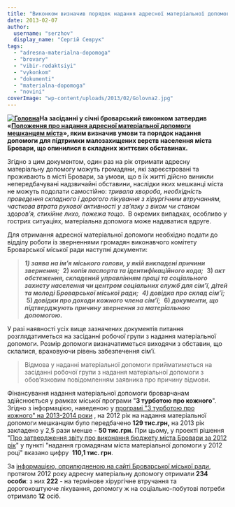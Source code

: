 ```yaml
---
title: "Виконком визначив порядок надання адресної матеріальної допомоги броварчанам"
date: 2013-02-07
author: 
  username: "serzhov"
  display_name: "Сергій Севрук"
tags: 
  - "adresna-materialna-dopomoga"
  - "brovary"
  - "vibir-redaktsiyi"
  - "vykonkom"
  - "dokumenti"
  - "materialna-dopomoga"
  - "novini"
coverImage: "wp-content/uploads/2013/02/Golovna2.jpg"
---
```


**[![Головна](https://mpz.brovary.org/wp-content/uploads/2013/02/Golovna2.jpg)](https://mpz.brovary.org/wp-content/uploads/2013/02/Golovna2.jpg)На засіданні у січні броварський виконком затвердив «[Положення про надання адресної матеріальної допомоги мешканцям міста](https://docs.brovary.org/p6498/08.01.2013/14)», яким визначив умови та порядок надання допомоги для підтримки малозахищених верств населення міста Бровари, що опинилися в складних життєвих обставинах.**

Згідно з цим документом, один раз на рік отримати адресну матеріальну допомогу можуть громадяни, які зареєстровані та проживають в місті Бровари, за умови, що в їх житті дійсно виникли непередбачувані надзвичайні обставини, наслідки яких мешканці міста не можуть подолати самостійно: _тривала хвороба, необхідність проведення складного і дорогого лікування з хірургічним втручанням, часткова втрата рухової активності у зв’язку з віком чи станом здоров’я, стихійне лихо, пожежа тощо_.  В окремих випадках, особливо у гострих ситуаціях, матеріальна допомога може надаватися вдруге.

Для отримання адресної матеріальної допомоги необхідно подати до відділу роботи із зверненнями громадян виконавчого комітету Броварської міської ради наступні документи:

> **_1) заява на ім’я міського голови, у якій викладені причини звернення;_**  **2) _копія паспорта та ідентифікаційного кода;_**  **3) _акт обстеження, складений управлінням праці та соціального захисту населення чи центром соціальних служб для сім’ї, дітей та молоді Броварської міської ради;_**  **_4) довідка про склад сім’ї;_**  **5) _довідки про доходи кожного члена сім’ї;_**  **6) _документи, що підтверджують причину звернення за матеріальною допомогою._**

У разі наявності усіх вище зазначених документів питання розглядатиметься на засіданні робочої групи з надання матеріальної допомоги. Розмір допомоги визначатиметься виходячи з обставин, що склалися, враховуючи рівень забезпечення сім’ї.

> Відмова у наданні матеріальної допомоги прийматиметься на засіданні робочої групи з надання матеріальної допомоги з обов’язковим повідомленням заявника про причину відмови.

Фінансування надання матеріальної допомоги броварчанам здійснюється у рамках міської програми "**З турботою про кожного**". Згідно з інформацією, наведеною у [програмі "З турботою про кожного" на 2013-2014 роки](https://docs.brovary.org/p6437/20.12.2012/815-27-06) , на 2012 рік на надання матеріальної допомоги мешканцям було передбачено **129 тис.грн,** на 2013 рік закладено у 2,5 рази менше - **50 тис.грн.** При цьому, у проекті рішення "[Про затвердження звіту про виконання бюджету міста Бровари за 2012 рік](https://docs.brovary.org/p6635/25.01.2013)" у пункті "надання громадянам міста матеріальної допомоги у 2012 році" вказано цифру  **110,1 тис. грн**.

За [інформацією, оприлюдненою на сайті Броварської міської ради](https://docs.brovary.org/s?term=%D0%BC%D0%B0%D1%82%D0%B5%D1%80%D1%96%D0%B0%D0%BB%D1%8C%D0%BD%D0%BE%D1%97+%D0%B4%D0%BE%D0%BF%D0%BE%D0%BC%D0%BE%D0%B3%D0%B8+%D0%BC%D0%B5%D1%88%D0%BA%D0%B0%D0%BD%D1%86%D1%8F%D0%BC&from=01.01.2012&to=31.12.2012&status=0&fld=0&fld=1&type=1), протягом 2012 року адресну матеріальну допомогу отримали **234 особи**: з них **222** - на термінове хірургічне втручання та дорогокоштуюче лікування, допомогу ж на соціально-побутові потреби отримало **12** осіб.
